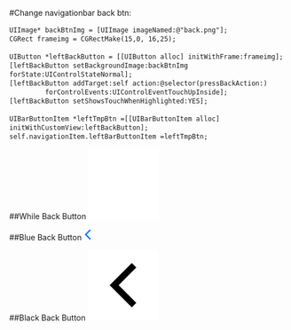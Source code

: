#Change navigationbar back btn:


    UIImage* backBtnImg = [UIImage imageNamed:@"back.png"];
    CGRect frameimg = CGRectMake(15,0, 16,25);
    
    UIButton *leftBackButton = [[UIButton alloc] initWithFrame:frameimg];
    [leftBackButton setBackgroundImage:backBtnImg forState:UIControlStateNormal];
    [leftBackButton addTarget:self action:@selector(pressBackAction:)
             forControlEvents:UIControlEventTouchUpInside];
    [leftBackButton setShowsTouchWhenHighlighted:YES];
    
    UIBarButtonItem *leftTmpBtn =[[UIBarButtonItem alloc] initWithCustomView:leftBackButton];
    self.navigationItem.leftBarButtonItem =leftTmpBtn;
    
    
##While Back Button
<img src="white.png"/> 

##Blue Back Button
<img src="blue.png"/>

##Black Back Button
<img src="black.png"/>